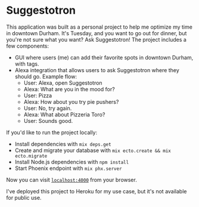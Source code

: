 # Suggestotron

This application was built as a personal project to help me optimize my time in downtown Durham. It's Tuesday, and you want to go out for dinner, but you're not sure what you want? Ask Suggestotron! The project includes a few components:
* GUI where users (me) can add their favorite spots in downtown Durham, with tags.
* Alexa integration that allows users to ask Suggestotron where they should go. Example flow:
  * User: Alexa, open Suggestotron
  * Alexa: What are you in the mood for?
  * User: Pizza
  * Alexa: How about you try pie pushers?
  * User: No, try again.
  * Alexa: What about Pizzeria Toro?
  * User: Sounds good.

If you'd like to run the project locally:

  * Install dependencies with `mix deps.get`
  * Create and migrate your database with `mix ecto.create && mix ecto.migrate`
  * Install Node.js dependencies with `npm install`
  * Start Phoenix endpoint with `mix phx.server`

Now you can visit [`localhost:4000`](http://localhost:4000) from your browser.

I've deployed this project to Heroku for my use case, but it's not available for public use.
